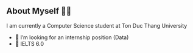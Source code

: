 ## About Myself 🙎‍♂️

I am currently a Computer Science student at Ton Duc Thang University

- 🤔 I’m looking for an internship position (Data)
- 🎫 IELTS 6.0


